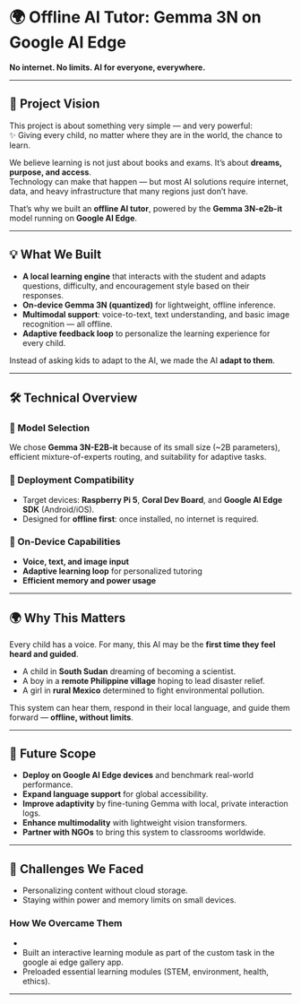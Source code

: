 # 🌍 Offline AI Tutor: Gemma 3N on Google AI Edge

**No internet. No limits. AI for everyone, everywhere.**

---

## 📖 Project Vision
This project is about something very simple — and very powerful:  
✨ Giving every child, no matter where they are in the world, the chance to learn.  

We believe learning is not just about books and exams. It’s about **dreams, purpose, and access**.  
Technology can make that happen — but most AI solutions require internet, data, and heavy infrastructure that many regions just don’t have.  

That’s why we built an **offline AI tutor**, powered by the **Gemma 3N-e2b-it** model running on **Google AI Edge**.  

---

## 💡 What We Built
- **A local learning engine** that interacts with the student and adapts questions, difficulty, and encouragement style based on their responses.  
- **On-device Gemma 3N (quantized)** for lightweight, offline inference.  
- **Multimodal support**: voice-to-text, text understanding, and basic image recognition — all offline.  
- **Adaptive feedback loop** to personalize the learning experience for every child.  

Instead of asking kids to adapt to the AI, we made the AI **adapt to them**.  

---

## 🛠️ Technical Overview
### 🔹 Model Selection
We chose **Gemma 3N-E2B-it** because of its small size (~2B parameters), efficient mixture-of-experts routing, and suitability for adaptive tasks.



### 🔹 Deployment Compatibility
- Target devices: **Raspberry Pi 5**, **Coral Dev Board**, and **Google AI Edge SDK** (Android/iOS).  
- Designed for **offline first**: once installed, no internet is required.

### 🔹 On-Device Capabilities
- **Voice, text, and image input**  
- **Adaptive learning loop** for personalized tutoring  
- **Efficient memory and power usage**  

---

## 🌍 Why This Matters
Every child has a voice. For many, this AI may be the **first time they feel heard and guided**.  

- A child in **South Sudan** dreaming of becoming a scientist.  
- A boy in a **remote Philippine village** hoping to lead disaster relief.  
- A girl in **rural Mexico** determined to fight environmental pollution.  

This system can hear them, respond in their local language, and guide them forward — **offline, without limits**.

---

## 🚀 Future Scope
- **Deploy on Google AI Edge devices** and benchmark real-world performance.  
- **Expand language support** for global accessibility.  
- **Improve adaptivity** by fine-tuning Gemma with local, private interaction logs.  
- **Enhance multimodality** with lightweight vision transformers.  
- **Partner with NGOs** to bring this system to classrooms worldwide.  

---

## 🤝 Challenges We Faced
- Personalizing content without cloud storage.  
- Staying within power and memory limits on small devices.  

### How We Overcame Them
-  
- Built an interactive learning module as part of the custom task in the google ai edge gallery app.  
- Preloaded essential learning modules (STEM, environment, health, ethics).    

---

